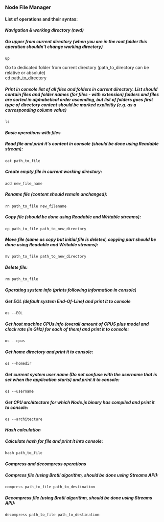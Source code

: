 ### Node File Manager
#### List of operations and their syntax:  
#### ***Navigation & working directory (nwd)***  
##### Go upper from current directory (when you are in the root folder this operation shouldn't change working directory)
    up  
Go to dedicated folder from current directory (path_to_directory can be relative or absolute)  
    cd path_to_directory  
##### Print in console list of all files and folders in current directory. List should contain files and folder names (for files - with extension) folders and files are sorted in alphabetical order ascending, but list of folders goes first type of directory content should be marked explicitly (e.g. as a corresponding column value)  
    ls  
#### ***Basic operations with files***  
##### Read file and print it's content in console (should be done using Readable stream):
    cat path_to_file  
##### Create empty file in current working directory:
    add new_file_name  
##### Rename file (content should remain unchanged):
    rn path_to_file new_filename  
##### Copy file (should be done using Readable and Writable streams):
    cp path_to_file path_to_new_directory  
##### Move file (same as copy but initial file is deleted, copying part should be done using Readable and Writable streams):
    mv path_to_file path_to_new_directory  
##### Delete file:  
    rm path_to_file  
#### ***Operating system info (prints following information in console)***  
##### Get EOL (default system End-Of-Line) and print it to console  
    os --EOL  
##### Get host machine CPUs info (overall amount of CPUS plus model and clock rate (in GHz) for each of them) and print it to console:  
    os --cpus  
##### Get home directory and print it to console:  
    os --homedir  
##### Get current system user name (Do not confuse with the username that is set when the application starts) and print it to console:  
    os --username  
##### Get CPU architecture for which Node.js binary has compiled and print it to console:  
    os --architecture  
#### ***Hash calculation***  
##### Calculate hash for file and print it into console:  
    hash path_to_file  
#### ***Compress and decompress operations***  
##### Compress file (using Brotli algorithm, should be done using Streams API):  
    compress path_to_file path_to_destination  
##### Decompress file (using Brotli algorithm, should be done using Streams API):  
    decompress path_to_file path_to_destination